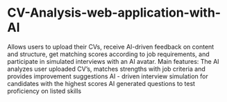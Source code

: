 # CV-Analysis-web-application-with-AI
Allows users to upload their CVs, receive AI-driven feedback on content and structure, get matching scores according to job requirements, and participate in simulated interviews with an AI avatar. 
Main features: 
The AI analyzes user uploaded CV’s, matches strengths with job criteria and provides improvement suggestions 
AI - driven interview simulation for candidates with the highest scores
AI generated questions to test proficiency on listed skills
